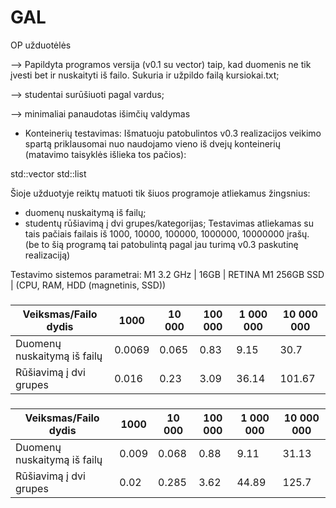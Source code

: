 # GAL
OP užduotėlės

-->   Papildyta programos versija (v0.1 su vector) taip, kad duomenis ne tik įvesti bet ir nuskaityti iš failo. Sukuria ir užpildo failą kursiokai.txt;

-->   studentai surūšiuoti pagal vardus;

-->   minimaliai panaudotas išimčių valdymas

- Konteinerių testavimas: Išmatuoju patobulintos v0.3 realizacijos veikimo spartą priklausomai nuo naudojamo vieno iš dvejų konteinerių (matavimo taisyklės išlieka tos pačios): 

std::vector
std::list

Šioje užduotyje reiktų matuoti tik šiuos programoje atliekamus žingsnius:

- duomenų nuskaitymą iš failų;
- studentų rūšiavimą į dvi grupes/kategorijas;
Testavimas atliekamas su tais pačiais failais iš 1000, 10000, 100000, 1000000, 10000000 įrašų. (be to šią programą tai patobulintą pagal jau turimą v0.3 paskutinę realizaciją)

Testavimo sistemos parametrai: M1 3.2 GHz | 16GB | RETINA M1 256GB SSD | (CPU, RAM, HDD (magnetinis, SSD))

### <LIST> ###

Veiksmas/Failo dydis|         1000  |         10 000|       100 000|        1 000 000|    10 000 000
-------------              | -------------| -------------| -------------| -------------| -------------
Duomenų nuskaitymą iš failų| 0.0069| 0.065|0.83| 9.15| 30.7
Rūšiavimą į dvi grupes  | 0.016| 0.23|3.09 | 36.14| 101.67

### <VECTOR> ###

Veiksmas/Failo dydis       |  1000        |10 000        | 100 000      | 1 000 000    |10 000 000
-------------              | -------------| -------------| -------------| -------------| -------------
Duomenų nuskaitymą iš failų| 0.009| 0.068  | 0.88 | 9.11 | 31.13
Rūšiavimą į dvi grupes  | 0.02  | 0.285  | 3.62 | 44.89| 125.7

